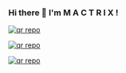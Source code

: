 ### Hi there 👋 I'm  M A C T R I X !

<a href='https://github.com/MrIsuru' target="_blank"><img alt='qr repo' src='https://img.shields.io/badge/official github account-orange?style=for-the-badge&logo=openv&logoColor=white'/></a>

<a href='https://github.com/CyberKillersTEAM' target="_blank"><img alt='qr repo' src='https://img.shields.io/badge/cyberkillersteam github account-green?style=for-the-badge&logo=openv&logoColor=white'/></a>

<a href='https://github.com/M-A-C-T-R-I-X/MACTRIX-MD' target="_blank"><img alt='qr repo' src='https://img.shields.io/badge/mactrix md bot-black?style=for-the-badge&logo=openv&logoColor=white'/></a>

<!--
**M-A-C-T-R-I-X/M-A-C-T-R-I-X** is a ✨ _special_ ✨ repository because its `README.md` (this file) appears on your GitHub profile.

Here are some ideas to get you started:

- 🔭 I’m currently working on ...
- 🌱 I’m currently learning ...
- 👯 I’m looking to collaborate on ...
- 🤔 I’m looking for help with ...
- 💬 Ask me about ...
- 📫 How to reach me: ...
- 😄 Pronouns: ...
- ⚡ Fun fact: ...
-->
